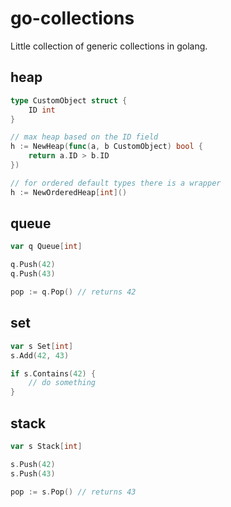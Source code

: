 # go-collections

Little collection of generic collections in golang.

## heap

```go
type CustomObject struct {
    ID int	
}

// max heap based on the ID field
h := NewHeap(func(a, b CustomObject) bool {
	return a.ID > b.ID
})

// for ordered default types there is a wrapper
h := NewOrderedHeap[int]()

```

## queue

```go
var q Queue[int]

q.Push(42)
q.Push(43)

pop := q.Pop() // returns 42
```

## set

```go
var s Set[int]
s.Add(42, 43)

if s.Contains(42) { 
    // do something
}
```
## stack


```go
var s Stack[int]

s.Push(42)
s.Push(43)

pop := s.Pop() // returns 43
```

